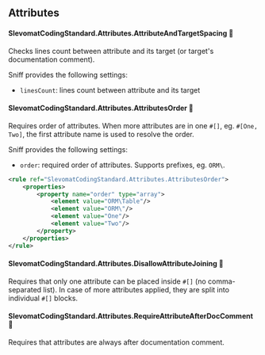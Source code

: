 ## Attributes

#### SlevomatCodingStandard.Attributes.AttributeAndTargetSpacing 🔧

Checks lines count between attribute and its target (or target's documentation comment).

Sniff provides the following settings:

* `linesCount`: lines count between attribute and its target

#### SlevomatCodingStandard.Attributes.AttributesOrder 🔧

Requires order of attributes. When more attributes are in one `#[]`, eg. `#[One, Two]`, the first attribute name is used to resolve the order.

Sniff provides the following settings:

* `order`: required order of attributes. Supports prefixes, eg. `ORM\`.

```xml
<rule ref="SlevomatCodingStandard.Attributes.AttributesOrder">
	<properties>
		<property name="order" type="array">
			<element value="ORM\Table"/>
			<element value="ORM\"/>
			<element value="One"/>
			<element value="Two"/>
		</property>
	</properties>
</rule>
```

#### SlevomatCodingStandard.Attributes.DisallowAttributeJoining 🔧

Requires that only one attribute can be placed inside `#[]` (no comma-separated list). In case of more attributes applied, they are split into individual `#[]` blocks.

#### SlevomatCodingStandard.Attributes.RequireAttributeAfterDocComment 🔧

Requires that attributes are always after documentation comment.

